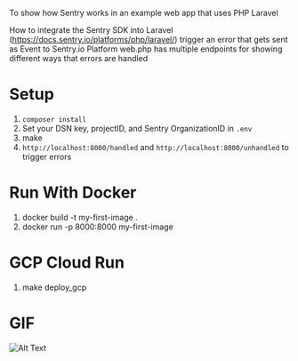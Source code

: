 To show how Sentry works in an example web app that uses PHP Laravel

How to integrate the Sentry SDK into Laravel (https://docs.sentry.io/platforms/php/laravel/)
trigger an error that gets sent as Event to Sentry.io Platform
web.php has multiple endpoints for showing different ways that errors are handled


# Setup
1. `composer install`
2. Set your DSN key, projectID, and Sentry OrganizationID in `.env`
3. make
4. `http://localhost:8000/handled` and `http://localhost:8000/unhandled` to trigger errors

# Run With Docker
1. docker build -t my-first-image .
2. docker run -p 8000:8000 my-first-image

# GCP Cloud Run
1. make deploy_gcp

# GIF

![Alt Text](overview.gif)